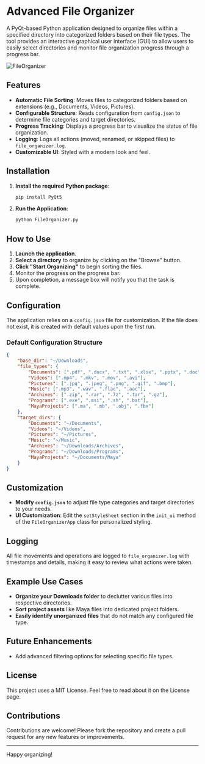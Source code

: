# Advanced File Organizer

A PyQt-based Python application designed to organize files within a specified directory into categorized folders based on their file types. The tool provides an interactive graphical user interface (GUI) to allow users to easily select directories and monitor file organization progress through a progress bar.

![FileOrganizer](https://github.com/user-attachments/assets/a479d470-427b-4b81-8887-ef95cdcd786f)

## Features

- **Automatic File Sorting**: Moves files to categorized folders based on extensions (e.g., Documents, Videos, Pictures).
- **Configurable Structure**: Reads configuration from `config.json` to determine file categories and target directories.
- **Progress Tracking**: Displays a progress bar to visualize the status of file organization.
- **Logging**: Logs all actions (moved, renamed, or skipped files) to `file_organizer.log`.
- **Customizable UI**: Styled with a modern look and feel.

## Installation


1. **Install the required Python package**:
   ```bash
   pip install PyQt5
   ```

2. **Run the Application**:
   ```bash
   python FileOrganizer.py
   ```

## How to Use

1. **Launch the application**.
2. **Select a directory** to organize by clicking on the "Browse" button.
3. **Click "Start Organizing"** to begin sorting the files.
4. Monitor the progress on the progress bar.
5. Upon completion, a message box will notify you that the task is complete.

## Configuration

The application relies on a `config.json` file for customization. If the file does not exist, it is created with default values upon the first run.

### Default Configuration Structure

```json
{
    "base_dir": "~/Downloads",
    "file_types": {
        "Documents": [".pdf", ".docx", ".txt", ".xlsx", ".pptx", ".doc"],
        "Videos": [".mp4", ".mkv", ".mov", ".avi"],
        "Pictures": [".jpg", ".jpeg", ".png", ".gif", ".bmp"],
        "Music": [".mp3", ".wav", ".flac", ".aac"],
        "Archives": [".zip", ".rar", ".7z", ".tar", ".gz"],
        "Programs": [".exe", ".msi", ".sh", ".bat"],
        "MayaProjects": [".ma", ".mb", ".obj", ".fbx"]
    },
    "target_dirs": {
        "Documents": "~/Documents",
        "Videos": "~/Videos",
        "Pictures": "~/Pictures",
        "Music": "~/Music",
        "Archives": "~/Downloads/Archives",
        "Programs": "~/Downloads/Programs",
        "MayaProjects": "~/Documents/Maya"
    }
}
```

## Customization

- **Modify `config.json`** to adjust file type categories and target directories to your needs.
- **UI Customization**: Edit the `setStyleSheet` section in the `init_ui` method of the `FileOrganizerApp` class for personalized styling.

## Logging

All file movements and operations are logged to `file_organizer.log` with timestamps and details, making it easy to review what actions were taken.

## Example Use Cases

- **Organize your Downloads folder** to declutter various files into respective directories.
- **Sort project assets** like Maya files into dedicated project folders.
- **Easily identify unorganized files** that do not match any configured file type.

## Future Enhancements

- Add advanced filtering options for selecting specific file types.

## License

This project uses a MIT License. Feel free to read about it on the License page.

## Contributions

Contributions are welcome! Please fork the repository and create a pull request for any new features or improvements.

---

Happy organizing!
